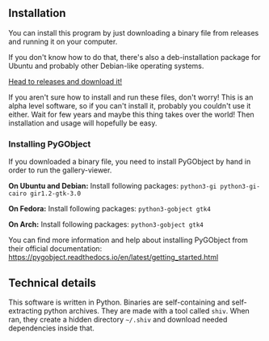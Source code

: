 ## Installation

You can install this program by just downloading a binary file from releases and running it on your computer.

If you don't know how to do that, there's also a deb-installation package for Ubuntu and probably other Debian-like operating systems.

[Head to releases and download it!](https://github.com/heikkiket/gallery/releases)

If you aren't sure how to install and run these files, don't worry! This is an alpha level software, so if you can't install it, probably you couldn't use it either. Wait for few years and maybe this thing takes over the world! Then installation and usage will hopefully be easy.

### Installing PyGObject

If you downloaded a binary file, you need to install PyGObject by hand in order to run the gallery-viewer.

**On Ubuntu and Debian:**
Install following packages: `python3-gi python3-gi-cairo gir1.2-gtk-3.0`

**On Fedora:**
Install following packages: `python3-gobject gtk4`

**On Arch:**
Install following packages: `python3-gobject gtk4`

You can find more information and help about installing PyGObject from their official documentation: https://pygobject.readthedocs.io/en/latest/getting_started.html

## Technical details

This software is written in Python. Binaries are self-containing and self-extracting python archives. They are made with a tool called `shiv`. When ran, they create a hidden directory `~/.shiv` and download needed dependencies inside that.
